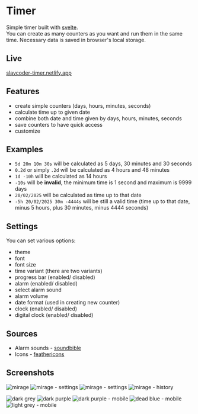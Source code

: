 # Timer
Simple timer built with [svelte](https://svelte.dev/).  
You can create as many counters as you want and run them in the same time. Necessary data is saved in browser's local storage.

## Live
[slavcoder-timer.netlify.app](https://slavcoder-timer.netlify.app/)

## Features
- create simple counters (days, hours, minutes, seconds)
- calculate time up to given date
- combine both date and time given by days, hours, minutes, seconds
- save counters to have quick access
- customize

## Examples
- `5d 20m 10m 30s` will be calculated as 5 days, 30 minutes and 30 seconds
- `0.2d` or simply `.2d` will be calculated as 4 hours and 48 minutes
- `1d -10h` will be calculated as 14 hours
- `-10s` will be **invalid**, the minimum time is 1 second and maximum is 9999 days
- `20/02/2025` will be calculated as time up to that date
- `-5h 20/02/2025 30m -4444s` will be still a valid time (time up to that date, minus 5 hours, plus 30 minutes, minus 4444 seconds) 

## Settings
You can set various options:
- theme
- font
- font size
- time variant (there are two variants)
- progress bar (enabled/ disabled)
- alarm (enabled/ disabled)
- select alarm sound
- alarm volume
- date format (used in creating new counter)
- clock (enabled/ disabled)
- digital clock (enabled/ disabled)

## Sources
- Alarm sounds - [soundbible](soundbible.com)
- Icons - [feathericons](feathericons.com)

## Screenshots

![mirage](/screenshots/mirage.png "Mirage theme")
![mirage - settings](/screenshots/mirage-settings-1.png "Mirage theme - settings")
![mirage - settings](/screenshots/mirage-settings-2.png "Mirage theme - settings")
![mirage - history](/screenshots/mirage-history.png "Mirage theme - history")

![dark grey](/screenshots/dark-grey.png "Dark-grey theme")
![dark purple](/screenshots/dark-purple.png "Dark-purple theme")
![dark purple - mobile](/screenshots/dark-purple-mobile.png "Dark-purple theme - mobile")
![dead blue - mobile](/screenshots/dead-blue-mobile.png "Dead-blue theme - mobile")
![light grey - mobile](/screenshots/light-grey-mobile.png "Light-grey theme - mobile")